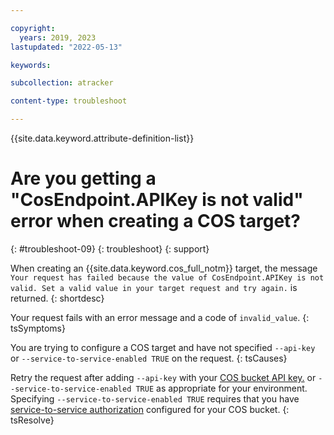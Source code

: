```yaml
---

copyright:
  years: 2019, 2023
lastupdated: "2022-05-13"

keywords:

subcollection: atracker

content-type: troubleshoot

---
```


{{site.data.keyword.attribute-definition-list}}

# Are you getting a "CosEndpoint.APIKey is not valid" error when creating a COS target?
{: #troubleshoot-09}
{: troubleshoot}
{: support}

When creating an {{site.data.keyword.cos_full_notm}} target, the message `Your request has failed because the value of CosEndpoint.APIKey is not valid. Set a valid value in your target request and try again.` is returned.
{: shortdesc}



Your request fails with an error message and a code of `invalid_value`.
{: tsSymptoms}

You are trying to configure a COS target and have not specified `--api-key` or `--service-to-service-enabled TRUE` on the request.
{: tsCauses}

Retry the request after adding `--api-key` with your [COS bucket API key.](/docs/atracker?topic=atracker-target_v2_cos&interface=cli#cos_apikey) or `--service-to-service-enabled TRUE` as appropriate for your environment. Specifying `--service-to-service-enabled TRUE` requires that you have [service-to-service authorization](/docs/atracker?topic=atracker-target_v2_cos&interface=cli#cos_s2s) configured for your COS bucket.
{: tsResolve}
